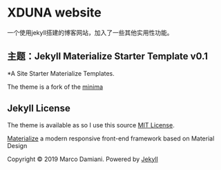 # XDUNA website
一个使用jekyll搭建的博客网站，加入了一些其他实用性功能。


## 主题：Jekyll Materialize Starter Template v0.1

*A Site Starter Materialize Templates.

The theme is a fork of the [minima][1]



## Jekyll License

The theme is available as so I use this source [MIT License][2].

[Materialize][3] a  modern responsive front-end framework based on Material Design

Copyright © 2019 Marco Damiani. Powered by <a href="http://jekyllrb.com">Jekyll</a>

[1]: https://github.com/jekyll/minima
[2]: https://opensource.org/licenses/MIT
[3]: http://materializecss.com/
